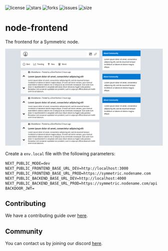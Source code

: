 ![license](https://img.shields.io/github/license/symmetric-project/node-frontend)
![stars](https://img.shields.io/github/stars/symmetric-project/node-frontend)
![forks](https://img.shields.io/github/forks/symmetric-project/node-frontend)
![issues](https://img.shields.io/github/issues/symmetric-project/node-frontend)
![size](https://img.shields.io/github/repo-size/symmetric-project/node-frontend)
# node-frontend
The frontend for a Symmetric node.

![Preview](https://github.com/symmetric-project/node-frontend/blob/main/preview.png)

Create a `env.local` file with the following parameters:
```
NEXT_PUBLIC_MODE=dev
NEXT_PUBLIC_FRONTEND_BASE_URL_DEV=http://localhost:3000
NEXT_PUBLIC_FRONTEND_BASE_URL_PROD=https://symmetric.nodename.com
NEXT_PUBLIC_BACKEND_BASE_URL_DEV=http://localhost:4000
NEXT_PUBLIC_BACKEND_BASE_URL_PROD=https://symmetric.nodename.com/api
BACKDOOR_JWT=
```

## Contributing
We have a contributing guide over [here](CONTRIBUTING.org).

## Community
You can contact us by joining our discord [here](https://discord.com/invite/AkSbP5JF).
